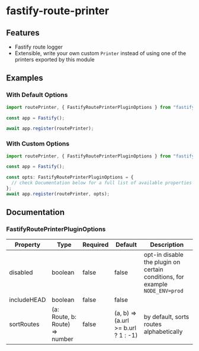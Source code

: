 # fastify-route-printer

## Features

- Fastify route logger
- Extensible, write your own custom `Printer` instead of using one of the printers exported by this module

## Examples

### With Default Options

```ts
import routePrinter, { FastifyRoutePrinterPluginOptions } from "fastify-route-printer";

const app = Fastify();

await app.register(routePrinter);
```

### With Custom Options

```ts
import routePrinter, { FastifyRoutePrinterPluginOptions } from "fastify-route-printer";

const app = Fastify();

const opts: FastifyRoutePrinterPluginOptions = {
  // check Documentation below for a full list of available properties
};
await app.register(routePrinter, opts);
```

## Documentation

### FastifyRoutePrinterPluginOptions

| Property    | Type                           | Required | Default                             | Description                                                                  |
| ----------- | ------------------------------ | -------- | ----------------------------------- | ---------------------------------------------------------------------------- |
| disabled    | boolean                        | false    | false                               | opt-in disable the plugin on certain conditions, for example `NODE_ENV=prod` |
| includeHEAD | boolean                        | false    | false                               |                                                                              |
| sortRoutes  | (a: Route, b: Route) => number | false    | (a, b) => (a.url >= b.url ? 1 : -1) | by default, sorts routes alphabetically                                      |

